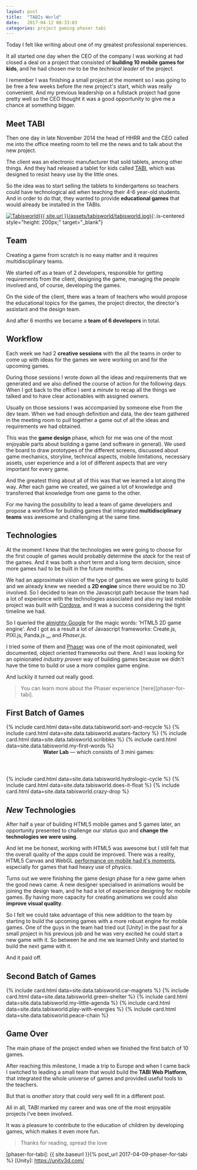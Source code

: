 ```yaml
---
layout: post
title:  "TABIs World"
date:   2017-04-12 00:33:03
categories: project gaming phaser tabi
---
```

Today I felt like writing about one of my greatest professional experiences.

It all started one day when the CEO of the company I was working at had closed a deal on a project that consisted of **building 10 mobile games for kids**, and he had chosen me to be the _technical leader_ of the project.

I remember I was finishing a small project at the moment so I was going to be free a few weeks before the new project's start, which was really convenient. And my previous leadership on a fullstack project had gone pretty well so the CEO thought it was a good opportunity to give me a chance at something bigger.

## Meet TABI

Then one day in late November 2014 the head of HHRR and the CEO called me into the office meeting room to tell me the news and to talk about the new project.

The client was an electronic manufacturer that sold tablets, among other things. And they had released a tablet for kids called [TABI][tabisworld], which was designed to resist heavy use by the little ones.

So the idea was to start selling the tablets to kindergartens so teachers could have technological aid when teaching their 4-6 year-old students. And in order to do that, they wanted to provide **educational games** that would already be installed in the TABIs.

[![Tabisworld]({{ site.url }}/assets/tabisworld/tabisworld.jpg)][tabisworld]{:.is-centered style="height: 200px;" target="_blank"}

## Team

Creating a game from scratch is no easy matter and it requires multidisciplinary teams.

We started off as a team of 2 developers, responsible for getting requirements from the client, designing the game, managing the people involved and, of course, developing the games.

On the side of the client, there was a team of teachers who would propose the educational topics for the games, the project director, the director's assistant and the design team.

And after 6 months we became a **team of 6 developers** in total.

## Workflow

Each week we had 2 **creative sessions** with the all the teams in order to come up with ideas for the games we were working on and for the upcoming games.

During those sessions I wrote down all the ideas and requirements that we generated and we also defined the course of action for the following days. When I got back to the office I sent a _minute_ to recap all the things we talked and to have clear actionables with assigned owners.

Usually on those sessions I was accompanied by someone else from the dev team. When we had enough definition and data, the dev team gathered in the meeting room to pull together a game out of all the ideas and requirements we had obtained.

This was the **game design** phase, which for me was one of the most enjoyable parts about building a game (and software in general). We used the board to draw prototypes of the different screens, discussed about game mechanics, storyline, technical aspects, mobile limitations, necessary assets, user experience and a lot of different aspects that are very important for every game.

And the greatest thing about all of this was that we learned a lot along the way. After each game we created, we gained a lot of knowledge and transferred that knowledge from one game to the other.

For me having the possibility to lead a team of game developers and propose a workflow for building games that integrated **multidisciplinary teams** was awesome and challenging at the same time.

## Technologies

At the moment I knew that the technologies we were going to choose for the first couple of games would probably determine the _stack_ for the rest of the games. And it was both a short term and a long term decision, since more games had to be built in the future months.

We had an approximate vision of the type of games we were going to build and we already knew we needed a **2D engine** since there would be no 3D involved. So I decided to lean on the Javascript path because the team had a lot of experience with the technologies associated and also my last mobile project was built with [Cordova], and it was a success considering the tight timeline we had.

So I queried the [almighty Google](http://bfy.tw/AiPi) for the magic words: 'HTML5 2D game engine'. And I got as a result a lot of Javascript frameworks: Create.js, PIXI.js, Panda.js [...][html5-engines] and _Phaser.js_.

I tried some of them and [Phaser] was one of the most opinionated, well documented, object oriented frameworks out there. And I was looking for an opinionated _industry proven_ way of building games because we didn't have the time to build or use a more complex game engine.

And luckily it turned out really good.

> You can learn more about the Phaser experience [here][phaser-for-tabi].

## First Batch of Games

<div class="cards-container">
  {% include card.html data=site.data.tabisworld.sort-and-recycle %}
  {% include card.html data=site.data.tabisworld.avatars-factory %}
  {% include card.html data=site.data.tabisworld.scribbles %}
  {% include card.html data=site.data.tabisworld.my-first-words %}

  <section class="google-play card-group">
    <header class="card-group-header">
      <strong>Water Lab</strong> — which consists of 3 mini games:
    </header>
    <div class="card-group-body">
      {% include card.html data=site.data.tabisworld.hydrologic-cycle %}
      {% include card.html data=site.data.tabisworld.does-it-float %}
      {% include card.html data=site.data.tabisworld.crazy-drop %}
    </div>
  </section>
</div>

## _New_ Technologies

After half a year of building HTML5 mobile games and 5 games later, an opportunity presented to challenge our status quo and **change the technologies we were using**.

And let me be honest, working with HTML5 was awesome but I still felt that the overall quality of the apps could be improved. There was a reality, HTML5 Canvas and WebGL [performance on mobile had it's moments][mobile-performance], especially for games that had heavy use of physics.

Turns out we were finishing the game design phase for a new game when the good news came. A new designer specialised in animations would be joining the design team, and he had a lot of experience designing for mobile games. By having more capacity for creating animations we could also **improve visual quality**.

So I felt we could take advantage of this new addition to the team by starting to build the upcoming games with a more robust engine for mobile games. One of the guys in the team had tried out [Unity] in the past for a small project in his previous job and he was very excited he could start a new game with it. So between he and me we learned Unity and started to build the next game with it.

And it paid off.

<!---
> You can learn more about the Unity experience [here][unity-for-tabi].
-->

## Second Batch of Games

<div class="cards-container">
  {% include card.html data=site.data.tabisworld.car-magnets %}
  {% include card.html data=site.data.tabisworld.green-shelter %}
  {% include card.html data=site.data.tabisworld.my-little-agenda %}
  {% include card.html data=site.data.tabisworld.play-with-energies %}
  {% include card.html data=site.data.tabisworld.peace-chain %}
</div>

## Game Over

The main phase of the project ended when we finished the first batch of 10 games.

After reaching this milestone, I made a trip to Europe and when I came back I switched to leading a small team that would build the **TABI Web Platform**, that integrated the whole universe of games and provided useful tools to the teachers.

But that is _another story_ that could very well fit in a different post.

All in all, TABI marked my career and was one of the most enjoyable projects I've been involved.

It was a pleasure to contribute to the education of children by developing games, which makes it even more fun.

> Thanks for reading, spread the love

[tabisworld]: http://www.tabisworld.com/
[html5-engines]: https://html5gameengine.com/tag/2d
[Cordova]: https://cordova.apache.org/
[Phaser]: http://phaser.io/
[mobile-performance]: http://www.html5gamedevs.com/topic/14036-how-to-improve-performance-on-mobile/
[phaser-for-tabi]: {{ site.baseurl }}{% post_url 2017-04-09-phaser-for-tabi %}
[Unity]: https://unity3d.com/
